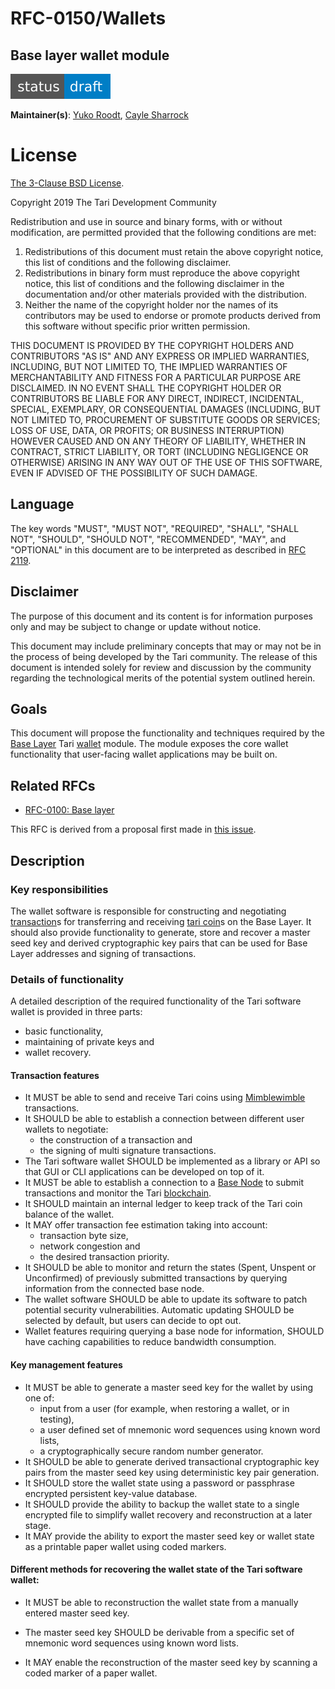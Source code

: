 # RFC-0150/Wallets

## Base layer wallet module

![status: draft](https://github.com/tari-project/tari/raw/master/RFC/src/theme/images/status-draft.svg)

**Maintainer(s)**: [Yuko Roodt](https://github.com/neonknight64), [Cayle Sharrock](https://github.com/CjS77)

# License

[ The 3-Clause BSD License](https://opensource.org/licenses/BSD-3-Clause).

Copyright 2019 The Tari Development Community

Redistribution and use in source and binary forms, with or without modification, are permitted provided that the
following conditions are met:

1. Redistributions of this document must retain the above copyright notice, this list of conditions and the following
   disclaimer.
2. Redistributions in binary form must reproduce the above copyright notice, this list of conditions and the following
   disclaimer in the documentation and/or other materials provided with the distribution.
3. Neither the name of the copyright holder nor the names of its contributors may be used to endorse or promote products
   derived from this software without specific prior written permission.

THIS DOCUMENT IS PROVIDED BY THE COPYRIGHT HOLDERS AND CONTRIBUTORS "AS IS" AND ANY EXPRESS OR IMPLIED WARRANTIES,
INCLUDING, BUT NOT LIMITED TO, THE IMPLIED WARRANTIES OF MERCHANTABILITY AND FITNESS FOR A PARTICULAR PURPOSE ARE
DISCLAIMED. IN NO EVENT SHALL THE COPYRIGHT HOLDER OR CONTRIBUTORS BE LIABLE FOR ANY DIRECT, INDIRECT, INCIDENTAL,
SPECIAL, EXEMPLARY, OR CONSEQUENTIAL DAMAGES (INCLUDING, BUT NOT LIMITED TO, PROCUREMENT OF SUBSTITUTE GOODS OR
SERVICES; LOSS OF USE, DATA, OR PROFITS; OR BUSINESS INTERRUPTION) HOWEVER CAUSED AND ON ANY THEORY OF LIABILITY,
WHETHER IN CONTRACT, STRICT LIABILITY, OR TORT (INCLUDING NEGLIGENCE OR OTHERWISE) ARISING IN ANY WAY OUT OF THE USE OF
THIS SOFTWARE, EVEN IF ADVISED OF THE POSSIBILITY OF SUCH DAMAGE.

## Language

The key words "MUST", "MUST NOT", "REQUIRED", "SHALL", "SHALL NOT", "SHOULD", "SHOULD NOT", "RECOMMENDED", "MAY", and
"OPTIONAL" in this document are to be interpreted as described in [RFC 2119](http://tools.ietf.org/html/rfc2119).

## Disclaimer

The purpose of this document and its content is for information purposes only and may be subject to change or update
without notice.

This document may include preliminary concepts that may or may not be in the process of being developed by the Tari
community. The release of this document is intended solely for review and discussion by the community regarding the
technological merits of the potential system outlined herein.

## Goals

This document will propose the functionality and techniques required by the [Base Layer] Tari [wallet] module. The module
exposes the core wallet functionality that user-facing wallet applications may be built on.

## Related RFCs

* [RFC-0100: Base layer](https://github.com/tari-project/tari/blob/master/RFC/src/RFC-0100_BaseLayer.md)

This RFC is derived from a proposal first made in [this issue](https://github.com/tari-project/tari/issues/17).

## Description

### Key responsibilities

The wallet software is responsible for constructing and negotiating [transaction]s for transferring and receiving [tari coin]s on the Base Layer. It should also provide functionality to generate, store and recover a master seed key and derived cryptographic key pairs that can be used for Base Layer addresses and signing of transactions.

### Details of functionality

A detailed description of the required functionality of the Tari software wallet is provided in three parts:
* basic functionality,
* maintaining of private keys and
* wallet recovery.

#### Transaction features

- It MUST be able to send and receive Tari coins using [Mimblewimble] transactions.
- It SHOULD be able to establish a connection between different user wallets to negotiate:
  - the construction of a transaction and
  - the signing of multi signature transactions.
- The Tari software wallet SHOULD be implemented as a library or API so that GUI or CLI applications can be developed on top of it.
- It MUST be able to establish a connection to a [Base Node] to submit transactions and monitor the Tari [blockchain].
- It SHOULD maintain an internal ledger to keep track of the Tari coin balance of the wallet.
- It MAY offer transaction fee estimation taking into account:
  - transaction byte size,
  - network congestion and
  - the desired transaction priority.
- It SHOULD be able to monitor and return the states (Spent, Unspent or Unconfirmed) of previously submitted transactions by querying information from the connected base node.
- The wallet software SHOULD be able to update its software to patch potential security vulnerabilities. Automatic updating SHOULD be selected by default, but users can decide to opt out.
- Wallet features requiring querying a base node for information, SHOULD have caching capabilities to reduce bandwidth consumption.

#### Key management features

- It MUST be able to generate a master seed key for the wallet by using one of:
  - input from a user (for example, when restoring a wallet, or in testing),
  - a user defined set of mnemonic word sequences using known word lists,
  - a cryptographically secure random number generator.
- It SHOULD be able to generate derived transactional cryptographic key pairs from the master seed key using deterministic key pair generation.
- It SHOULD store the wallet state using a password or passphrase encrypted persistent key-value database.
- It SHOULD provide the ability to backup the wallet state to a single encrypted file to simplify wallet recovery and reconstruction at a later stage.
- It MAY provide the ability to export the master seed key or wallet state as a printable paper wallet using coded markers.

#### Different methods for recovering the wallet state of the Tari software wallet:
- It MUST be able to reconstruction the wallet state from a manually entered master seed key.

- The master seed key SHOULD be derivable from a specific set of mnemonic word sequences using known word lists.

- It MAY enable the reconstruction of the master seed key by scanning a coded marker of a paper wallet.

[wallet]: Glossary.md#wallet
[Base Layer]: Glossary.md#base-layer
[tari coin]: Glossary.md#tari-coin
[transaction]: Glossary.md#transaction
[mimblewimble]: Glossary.md#mimblewimble
[blockchain]: Glossary.md#blockchain
[base node]: Glossary.md#base-node
